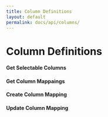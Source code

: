 ```yaml
---
title: Column Definitions
layout: default
permalink: docs/api/columns/
---
```


Column Definitions
====

#### Get Selectable Columns

#### Get Column Mappaings

#### Create Column Mapping

#### Update Column Mapping
